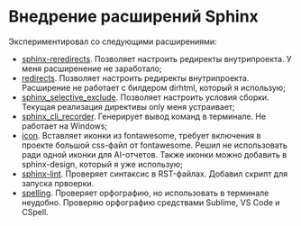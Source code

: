 # Внедрение расширений Sphinx

Экспериментировал со следующими расширениями:

- [sphinx-reredirects](https://github.com/documatt/sphinx-reredirects). Позволяет настроить редиректы внутрипроекта. У меня расширенение не заработало;
- [redirects](https://github.com/sphinx-contrib/redirects). Позволяет настроить редиректы внутрипроекта. Расширение не работает с билдером dirhtml, который я использую;
- [sphinx_selective_exclude](https://github.com/pfalcon/sphinx_selective_exclude). Позволяет настроить условия сборки. Текущая реализация директивы only меня устраивает;
- [sphinx_cli_recorder](https://kai-tub.github.io/sphinx_cli_recorder/intro.html). Генерирует вывод команд в терминале. Не работает на Windows;
- [icon](https://github.com/sphinx-contrib/icon). Вставляет иконки из fontawesome, требует включения в проекте большой css-файл от fontawesome. Решил не использовать ради одной иконки для AI-отчетов. Также иконки можно добавить в sphinx-design, который я уже использую;
- [sphinx-lint](https://github.com/sphinx-contrib/sphinx-lint). Проверяет синтаксис в RST-файлах. Добавил скрипт для запуска првоерки.
- [spelling](https://github.com/sphinx-contrib/spelling). Проверяет орфографию, но использовать в терминале неудобно. Проверяю орфографию средствами Sublime, VS Code и CSpell.
